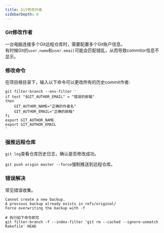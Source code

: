 ```yaml
---
title: Git修改作者
sidebarDepth: 0
---
```


### Git修改作者
一台电脑连接多个Git远程仓库时，需要配置多个Git账户信息。  
有时候Git的`user.name`和`user.email`可能会匹配错乱，从而导致commitor信息不显示。   

### 修改命令
在项目根目录下，输入以下命令可以更改所有的历史commit作者:
```shell
git filter-branch --env-filter '
if test "$GIT_AUTHOR_EMAIL" = "错误的邮箱"
then
    GIT_AUTHOR_NAME="正确的作者名"
    GIT_AUTHOR_EMAIL="正确的邮箱"
fi
export GIT_AUTHOR_NAME
export GIT_AUTHOR_EMAIL
'
```

### 强推远程仓库
`git log`查看仓库历史日志，确认是否修改成功。  

`git push origin master --force`强制推送到远程仓库。

### 错误解决
常见错误收集。
```shell
Cannot create a new backup.
A previous backup already exists in refs/original/
Force overwriting the backup with -f

# 执行如下命令即可
git filter-branch -f --index-filter 'git rm --cached --ignore-unmatch Rakefile' HEAD
```